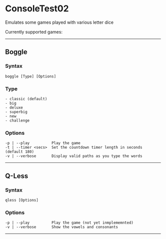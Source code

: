 # ConsoleTest02

Emulates some games played with various letter dice

Currently supported games:

---
## Boggle

### Syntax
	boggle [Type] [Options]

### Type
	- classic (default)
	- big
	- deluxe
	- superbig
	- new
	- challenge

### Options
	-p | --play          Play the game
	-t | --timer <secs>  Set the countdown timer length in seconds (default 180)
	-v | --verbose       Display valid paths as you type the words

---
## Q-Less

### Syntax
	qless [Options]

### Options
	-p | --play          Play the game (not yet inmplememnted)
	-v | --verbose       Show the vowels and consonants

---